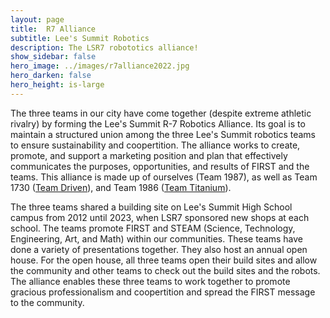 ```yaml
---
layout: page
title:  R7 Alliance 
subtitle: Lee's Summit Robotics
description: The LSR7 robototics alliance!
show_sidebar: false
hero_image: ../images/r7alliance2022.jpg
hero_darken: false
hero_height: is-large
---
```


The three teams in our city have come together (despite extreme athletic rivalry) by forming the Lee's Summit R-7 Robotics Alliance. Its goal is to maintain a structured union among the three Lee's Summit robotics teams to ensure sustainability and coopertition. The alliance works to create, promote, and support a marketing position and plan that effectively communicates the purposes, opportunities, and results of FIRST and the teams. This alliance is made up of ourselves (Team 1987), as well as Team 1730 ([Team Driven](http://www.teamdriven.us/)), and Team 1986 ([Team Titanium](https://www.teamtitanium.org/)).

The three teams shared a building site on Lee's Summit High School campus from 2012 until 2023, when LSR7 sponsored new shops at each school. The teams promote FIRST and STEAM (Science, Technology, Engineering, Art, and Math) within our communities. These teams have done a variety of presentations together. They also host an annual open house. For the open house, all three teams open their build sites and allow the community and other teams to check out the build sites and the robots. The alliance enables these three teams to work together to promote gracious professionalism and coopertition and spread the FIRST message to the community.
